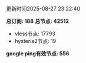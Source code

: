 更新时间2025-08-27 23:22:40

**总订阅: 188**
**总节点: 42512**
- vless节点: 17793
- hysteria2节点: 19

**google ping有效节点: 556**
